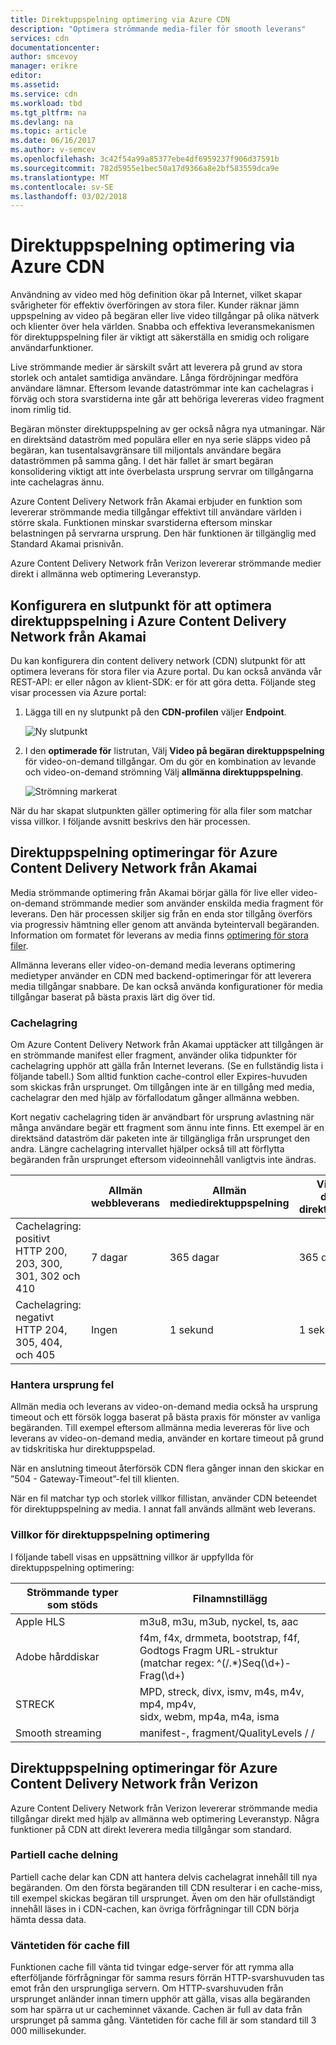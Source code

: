```yaml
---
title: Direktuppspelning optimering via Azure CDN
description: "Optimera strömmande media-filer för smooth leverans"
services: cdn
documentationcenter: 
author: smcevoy
manager: erikre
editor: 
ms.assetid: 
ms.service: cdn
ms.workload: tbd
ms.tgt_pltfrm: na
ms.devlang: na
ms.topic: article
ms.date: 06/16/2017
ms.author: v-semcev
ms.openlocfilehash: 3c42f54a99a85377ebe4df6959237f906d37591b
ms.sourcegitcommit: 782d5955e1bec50a17d9366a8e2bf583559dca9e
ms.translationtype: MT
ms.contentlocale: sv-SE
ms.lasthandoff: 03/02/2018
---
```

# <a name="media-streaming-optimization-via-azure-cdn"></a>Direktuppspelning optimering via Azure CDN 
 
Användning av video med hög definition ökar på Internet, vilket skapar svårigheter för effektiv överföringen av stora filer. Kunder räknar jämn uppspelning av video på begäran eller live video tillgångar på olika nätverk och klienter över hela världen. Snabba och effektiva leveransmekanismen för direktuppspelning filer är viktigt att säkerställa en smidig och roligare användarfunktioner.  

Live strömmande medier är särskilt svårt att leverera på grund av stora storlek och antalet samtidiga användare. Långa fördröjningar medföra användare lämnar. Eftersom levande dataströmmar inte kan cachelagras i förväg och stora svarstiderna inte går att behöriga levereras video fragment inom rimlig tid. 

Begäran mönster direktuppspelning av ger också några nya utmaningar. När en direktsänd dataström med populära eller en nya serie släpps video på begäran, kan tusentalsavgränsare till miljontals användare begära dataströmmen på samma gång. I det här fallet är smart begäran konsolidering viktigt att inte överbelasta ursprung servrar om tillgångarna inte cachelagras ännu.
 
Azure Content Delivery Network från Akamai erbjuder en funktion som levererar strömmande media tillgångar effektivt till användare världen i större skala. Funktionen minskar svarstiderna eftersom minskar belastningen på servrarna ursprung. Den här funktionen är tillgänglig med Standard Akamai prisnivån. 

Azure Content Delivery Network från Verizon levererar strömmande medier direkt i allmänna web optimering Leveranstyp.
 
## <a name="configure-an-endpoint-to-optimize-media-streaming-in-the-azure-content-delivery-network-from-akamai"></a>Konfigurera en slutpunkt för att optimera direktuppspelning i Azure Content Delivery Network från Akamai
 
Du kan konfigurera din content delivery network (CDN) slutpunkt för att optimera leverans för stora filer via Azure portal. Du kan också använda vår REST-API: er eller någon av klient-SDK: er för att göra detta. Följande steg visar processen via Azure portal:

1. Lägga till en ny slutpunkt på den **CDN-profilen** väljer **Endpoint**.
  
    ![Ny slutpunkt](./media/cdn-media-streaming-optimization/01_Adding.png)

2. I den **optimerade för** listrutan, Välj **Video på begäran direktuppspelning** för video-on-demand tillgångar. Om du gör en kombination av levande och video-on-demand strömning Välj **allmänna direktuppspelning**.

    ![Strömning markerat](./media/cdn-media-streaming-optimization/02_Creating.png) 
 
När du har skapat slutpunkten gäller optimering för alla filer som matchar vissa villkor. I följande avsnitt beskrivs den här processen. 
 
## <a name="media-streaming-optimizations-for-the-azure-content-delivery-network-from-akamai"></a>Direktuppspelning optimeringar för Azure Content Delivery Network från Akamai
 
Media strömmande optimering från Akamai börjar gälla för live eller video-on-demand strömmande medier som använder enskilda media fragment för leverans. Den här processen skiljer sig från en enda stor tillgång överförs via progressiv hämtning eller genom att använda byteintervall begäranden. Information om formatet för leverans av media finns [optimering för stora filer](cdn-large-file-optimization.md).


Allmänna leverans eller video-on-demand media leverans optimering medietyper använder en CDN med backend-optimeringar för att leverera media tillgångar snabbare. De kan också använda konfigurationer för media tillgångar baserat på bästa praxis lärt dig över tid.

### <a name="caching"></a>Cachelagring

Om Azure Content Delivery Network från Akamai upptäcker att tillgången är en strömmande manifest eller fragment, använder olika tidpunkter för cachelagring upphör att gälla från Internet leverans. (Se en fullständig lista i följande tabell.) Som alltid funktion cache-control eller Expires-huvuden som skickas från ursprunget. Om tillgången inte är en tillgång med media, cachelagrar den med hjälp av förfallodatum gånger allmänna webben.

Kort negativ cachelagring tiden är användbart för ursprung avlastning när många användare begär ett fragment som ännu inte finns. Ett exempel är en direktsänd dataström där paketen inte är tillgängliga från ursprunget den andra. Längre cachelagring intervallet hjälper också till att förflytta begäranden från ursprunget eftersom videoinnehåll vanligtvis inte ändras.
 

|   | Allmän webbleverans | Allmän mediedirektuppspelning | Video-on-demand-direktuppspelning  
--- | --- | --- | ---
Cachelagring: positivt <br> HTTP 200, 203, 300, <br> 301, 302 och 410 | 7 dagar |365 dagar | 365 dagar   
Cachelagring: negativt <br> HTTP 204, 305, 404, <br> och 405 | Ingen | 1 sekund | 1 sekund
 
### <a name="deal-with-origin-failure"></a>Hantera ursprung fel  

Allmän media och leverans av video-on-demand media också ha ursprung timeout och ett försök logga baserat på bästa praxis för mönster av vanliga begäranden. Till exempel eftersom allmänna media levereras för live och leverans av video-on-demand media, använder en kortare timeout på grund av tidskritiska hur direktuppspelad.

När en anslutning timeout återförsök CDN flera gånger innan den skickar en ”504 - Gateway-Timeout”-fel till klienten. 

När en fil matchar typ och storlek villkor fillistan, använder CDN beteendet för direktuppspelning av media. I annat fall används allmänt web leverans.
   
### <a name="conditions-for-media-streaming-optimization"></a>Villkor för direktuppspelning optimering 

I följande tabell visas en uppsättning villkor är uppfyllda för direktuppspelning optimering: 
 
Strömmande typer som stöds | Filnamnstillägg  
--- | ---  
Apple HLS | m3u8, m3u, m3ub, nyckel, ts, aac
Adobe hårddiskar | f4m, f4x, drmmeta, bootstrap, f4f,<br>Godtogs Fragm URL-struktur <br> (matchar regex: ^(/.*)Seq(\d+)-Frag(\d+)
STRECK | MPD, streck, divx, ismv, m4s, m4v, mp4, mp4v, <br> sidx, webm, mp4a, m4a, isma
Smooth streaming | manifest-, fragment/QualityLevels / /
  

 
## <a name="media-streaming-optimizations-for-the-azure-content-delivery-network-from-verizon"></a>Direktuppspelning optimeringar för Azure Content Delivery Network från Verizon

Azure Content Delivery Network från Verizon levererar strömmande media tillgångar direkt med hjälp av allmänna web optimering Leveranstyp. Några funktioner på CDN att direkt leverera media tillgångar som standard.

### <a name="partial-cache-sharing"></a>Partiell cache delning

Partiell cache delar kan CDN att hantera delvis cachelagrat innehåll till nya begäranden. Om den första begäranden till CDN resulterar i en cache-miss, till exempel skickas begäran till ursprunget. Även om den här ofullständigt innehåll läses in i CDN-cachen, kan övriga förfrågningar till CDN börja hämta dessa data. 

### <a name="cache-fill-wait-time"></a>Väntetiden för cache fill

 Funktionen cache fill vänta tid tvingar edge-server för att rymma alla efterföljande förfrågningar för samma resurs förrän HTTP-svarshuvuden tas emot från den ursprungliga servern. Om HTTP-svarshuvuden från ursprunget anländer innan timern upphör att gälla, visas alla begäranden som har spärra ut ur cacheminnet växande. Cachen är full av data från ursprunget på samma gång. Väntetiden för cache fill är som standard till 3 000 millisekunder. 

